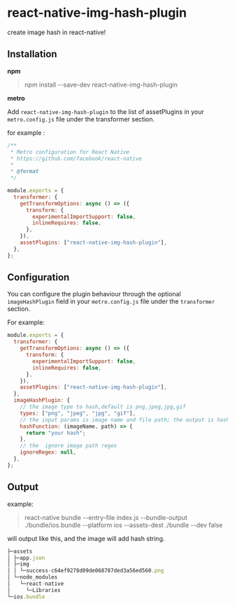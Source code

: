 # react-native-img-hash-plugin

create image hash in react-native!

## Installation

**npm**

> npm install --save-dev react-native-img-hash-plugin

**metro**

Add `react-native-img-hash-plugin` to the list of assetPlugins in your `metro.config.js` file under the transformer section.

for example :

```js
/**
 * Metro configuration for React Native
 * https://github.com/facebook/react-native
 *
 * @format
 */

module.exports = {
  transformer: {
    getTransformOptions: async () => ({
      transform: {
        experimentalImportSupport: false,
        inlineRequires: false,
      },
    }),
    assetPlugins: ["react-native-img-hash-plugin"],
  },
};
```

## Configuration

You can configure the plugin behaviour through the optional `imageHashPlugin` field in your `metro.config.js` file under the `transformer` section.

For example:

```js
module.exports = {
  transformer: {
    getTransformOptions: async () => ({
      transform: {
        experimentalImportSupport: false,
        inlineRequires: false,
      },
    }),
    assetPlugins: ["react-native-img-hash-plugin"],
  },
  imageHashPlugin: {
    // the image type to hash,default is png,jpeg,jpg,gif
    types: ["png", "jpeg", "jpg", "gif"],
    // the input params is image name and file path; the output is hash string
    hashFunction: (imageName, path) => {
      return "your hash";
    },
    // the  ignore image path regex
    ignoreRegex: null,
  },
};
```

## Output

example:

> react-native bundle --entry-file index.js --bundle-output ./bundle/ios.bundle --platform ios --assets-dest ./bundle --dev false

will output like this, and the image will add hash string.

```js
├─assets
│ ├─app.json
│ ├─img
│ │ └─success-c64ef9278d09de068787ded3a56ed560.png
│ └─node_modules
│   └─react-native
│     └─Libraries
└─ios.bundle

```
